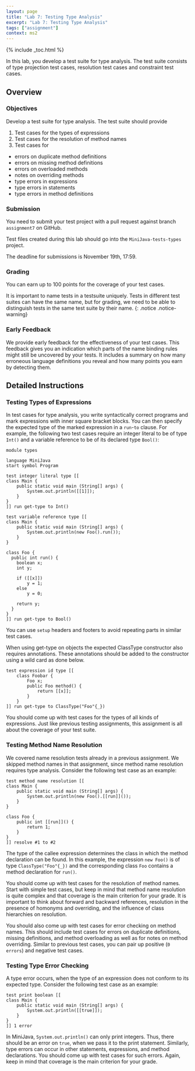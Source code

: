 ```yaml
---
layout: page
title: "Lab 7: Testing Type Analysis"
excerpt: "Lab 7: Testing Type Analysis"
tags: ["assignment"]
context: ms2
---
```


{% include _toc.html %}

In this lab, you develop a test suite for type analysis.
The test suite consists of type projection test cases, resolution test cases and constraint test cases.

## Overview

### Objectives

Develop a test suite for type analysis.
The test suite should provide

1. Test cases for the types of expressions
1. Test cases for the resolution of method names
2. Test cases for
  * errors on duplicate method definitions
  * errors on missing method definitions
  * errors on overloaded methods
  * notes on overriding methods
  * type errors in expressions
  * type errors in statements
  * type errors in method definitions

### Submission

You need to submit your test project with a pull request against branch `assignment7` on GitHub.

Test files created during this lab should go into the `MiniJava-tests-types` project.

The deadline for submissions is November 19th, 17:59.

### Grading

You can earn up to 100 points for the coverage of your test cases.

It is important to name tests in a testsuite uniquely. Tests in different test suites can have the same name, but for grading, we need to be able to distinguish tests in the same test suite by their name.
{: .notice .notice-warning}

### Early Feedback

We provide early feedback for the effectiveness of your test cases.
This feedback gives you an indication which parts of the name binding rules might still be uncovered by your tests.
It includes a summary on how many erroneous language definitions you reveal and how many points you earn by detecting them.

## Detailed Instructions

### Testing Types of Expressions

In test cases for type analysis,
 you write syntactically correct programs and
 mark expressions with inner square bracket blocks.
You can then specify the expected type of the marked expression in a `run`-`to` clause.
For example, the following two test cases require an integer literal to be of type `Int()`
and a variable reference to be of its declared type `Bool()`:

```
module types

language MiniJava
start symbol Program

test integer literal type [[
class Main {
    public static void main (String[] args) {
        System.out.println([[1]]);
    }
}
]] run get-type to Int()

test variable reference type [[
class Main {
    public static void main (String[] args) {
        System.out.println(new Foo().run());
    }
}

class Foo {
  public int run() {
    boolean x;
    int y;

    if ([[x]])
        y = 1;
    else
        y = 0;

    return y;
  }
}
]] run get-type to Bool()
```

You can use `setup` headers and footers to avoid repeating parts in similar test cases.

When using get-type on objects the expected ClassType constructor also requires annotations.
These annotations should be added to the constructor using a wild card as done below.

```
test expression id type [[
	class Foobar {
		Foo x;
		public Foo method() {
			return [[x]];
		}
	}
]] run get-type to ClassType("Foo"{_})
```

You should come up with test cases for the types of all kinds of expressions.
Just like previous testing assignments, this assignment is all about the coverage of your test suite.

### Testing Method Name Resolution

We covered name resolution tests already in a previous assignment.
We skipped method names in that assignment, since method name resolution requires type analysis.
Consider the following test case as an example:

```
test method name resolution [[
class Main {
    public static void main (String[] args) {
        System.out.println(new Foo().[[run]]());
    }
}

class Foo {
    public int [[run]]() {
        return 1;
    }
}
]] resolve #1 to #2
```

The type of the callee expression determines the class in which the method declaration can be found.
In this example, the expression `new Foo()` is of type `ClassType("Foo"{_})` and
the corresponding class `Foo` contains a method declaration for `run()`.

You should come up with test cases for the resolution of method names.
Start with simple test cases, but keep in mind that method name resolution is quite complex
 and that coverage is the main criterion for your grade.
It is important to think about forward and backward references,
 resolution in the presence of homonyms and overriding,
 and the influence of class hierarchies on resolution.

You should also come up with test cases for error checking on method names.
This should include test cases for errors on duplicate definitions, missing definitions, and method overloading
 as well as for notes on method overriding.
Similar to previous test cases, you can pair up positive (`0 errors`) and negative test cases.

### Testing Type Error Checking

A type error occurs, when the type of an expression does not conform to its expected type.
Consider the following test case as an example:

```
test print boolean [[
class Main {
    public static void main (String[] args) {
        System.out.println([[true]]);
    }
}
]] 1 error
```

In MiniJava, `System.out.println()` can only print integers.
Thus, there should be an error on `true`, when we pass it to the print statement.
Similarly, type errors can occur in other statements, expressions, and method declarations.
You should come up with test cases for such errors.
Again, keep in mind that coverage is the main criterion for your grade.
